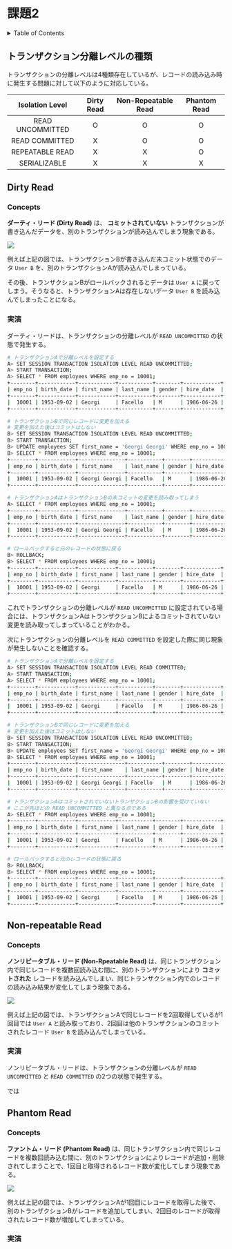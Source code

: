 # 課題2

<!-- START doctoc generated TOC please keep comment here to allow auto update -->
<!-- DON'T EDIT THIS SECTION, INSTEAD RE-RUN doctoc TO UPDATE -->
<details>
<summary>Table of Contents</summary>

- [トランザクション分離レベルの種類](#%E3%83%88%E3%83%A9%E3%83%B3%E3%82%B6%E3%82%AF%E3%82%B7%E3%83%A7%E3%83%B3%E5%88%86%E9%9B%A2%E3%83%AC%E3%83%99%E3%83%AB%E3%81%AE%E7%A8%AE%E9%A1%9E)
- [Dirty Read](#dirty-read)
  - [Concepts](#concepts)
  - [実演](#%E5%AE%9F%E6%BC%94)
- [Non-repeatable Read](#non-repeatable-read)
  - [Concepts](#concepts-1)
  - [実演](#%E5%AE%9F%E6%BC%94-1)
- [Phantom Read](#phantom-read)
  - [Concepts](#concepts-2)
  - [実演](#%E5%AE%9F%E6%BC%94-2)

</details>
<!-- END doctoc generated TOC please keep comment here to allow auto update -->

## トランザクション分離レベルの種類

トランザクションの分離レベルは4種類存在しているが、レコードの読み込み時に発生する問題に対して以下のように対応している。

| Isolation Level  | Dirty Read | Non-Repeatable Read | Phantom Read |
| :--------------: | :--------: | :-----------------: | :----------: |
| READ UNCOMMITTED |     O      |          O          |      O       |
|  READ COMMITTED  |     X      |          O          |      O       |
| REPEATABLE READ  |     X      |          X          |      O       |
|   SERIALIZABLE   |     X      |          X          |      X       |

## Dirty Read

### Concepts

**ダーティ・リード (Dirty Read)** は、 **コミットされていない** トランザクションが書き込んだデータを、別のトランザクションが読み込んでしまう現象である。

![](../assets/dirty.png)

例えば上記の図では、トランザクションBが書き込んだ未コミット状態でのデータ `User B` を、別のトランザクションAが読み込んでしまっている。

その後、トランザクションBがロールバックされるとデータは `User A` に戻ってしまう。そうなると、トランザクションAは存在しないデータ `User B` を読み込んでしまったことになる。

### 実演

ダーティ・リードは、トランザクションの分離レベルが `READ UNCOMMITTED` の状態で発生する。

```bash
# トランザクションAで分離レベルを設定する
A> SET SESSION TRANSACTION ISOLATION LEVEL READ UNCOMMITTED;
A> START TRANSACTION;
A> SELECT * FROM employees WHERE emp_no = 10001;
+--------+------------+------------+-----------+--------+------------+
| emp_no | birth_date | first_name | last_name | gender | hire_date  |
+--------+------------+------------+-----------+--------+------------+
|  10001 | 1953-09-02 | Georgi     | Facello   | M      | 1986-06-26 |
+--------+------------+------------+-----------+--------+------------+

# トランザクションBで同じレコードに変更を加える
# 変更を加えた後はコミットはしない
B> SET SESSION TRANSACTION ISOLATION LEVEL READ UNCOMMITTED;
B> START TRANSACTION;
B> UPDATE employees SET first_name = 'Georgi Georgi' WHERE emp_no = 10001;
B> SELECT * FROM employees WHERE emp_no = 10001;
+--------+------------+---------------+-----------+--------+------------+
| emp_no | birth_date | first_name    | last_name | gender | hire_date  |
+--------+------------+---------------+-----------+--------+------------+
|  10001 | 1953-09-02 | Georgi Georgi | Facello   | M      | 1986-06-26 |
+--------+------------+---------------+-----------+--------+------------+

# トランザクションAはトランザクションBの未コミットの変更を読み取ってしまう
A> SELECT * FROM employees WHERE emp_no = 10001;
+--------+------------+---------------+-----------+--------+------------+
| emp_no | birth_date | first_name    | last_name | gender | hire_date  |
+--------+------------+---------------+-----------+--------+------------+
|  10001 | 1953-09-02 | Georgi Georgi | Facello   | M      | 1986-06-26 |
+--------+------------+---------------+-----------+--------+------------+

# ロールバックすると元のレコードの状態に戻る
B> ROLLBACK;
B> SELECT * FROM employees WHERE emp_no = 10001;
+--------+------------+------------+-----------+--------+------------+
| emp_no | birth_date | first_name | last_name | gender | hire_date  |
+--------+------------+------------+-----------+--------+------------+
|  10001 | 1953-09-02 | Georgi     | Facello   | M      | 1986-06-26 |
+--------+------------+------------+-----------+--------+------------+
```

これでトランザクションの分離レベルが `READ UNCOMMITTED` に設定されている場合には、トランザクションAはトランザクションBによるコミットされていない変更を読み取ってしまっていることがわかる。

次にトランザクションの分離レベルを `READ COMMITTED` を設定した際に同じ現象が発生しないことを確認する。

```bash
# トランザクションAで分離レベルを設定する
A> SET SESSION TRANSACTION ISOLATION LEVEL READ COMMITTED;
A> START TRANSACTION;
A> SELECT * FROM employees WHERE emp_no = 10001;
+--------+------------+------------+-----------+--------+------------+
| emp_no | birth_date | first_name | last_name | gender | hire_date  |
+--------+------------+------------+-----------+--------+------------+
|  10001 | 1953-09-02 | Georgi     | Facello   | M      | 1986-06-26 |
+--------+------------+------------+-----------+--------+------------+

# トランザクションBで同じレコードに変更を加える
# 変更を加えた後はコミットはしない
B> SET SESSION TRANSACTION ISOLATION LEVEL READ UNCOMMITTED;
B> START TRANSACTION;
B> UPDATE employees SET first_name = 'Georgi Georgi' WHERE emp_no = 10001;
B> SELECT * FROM employees WHERE emp_no = 10001;
+--------+------------+---------------+-----------+--------+------------+
| emp_no | birth_date | first_name    | last_name | gender | hire_date  |
+--------+------------+---------------+-----------+--------+------------+
|  10001 | 1953-09-02 | Georgi Georgi | Facello   | M      | 1986-06-26 |
+--------+------------+---------------+-----------+--------+------------+

# トランザクションAはコミットされていないトランザクションBの影響を受けていない
# ここが先ほどの READ UNCOMMITTED と異なる点である
A> SELECT * FROM employees WHERE emp_no = 10001;
+--------+------------+------------+-----------+--------+------------+
| emp_no | birth_date | first_name | last_name | gender | hire_date  |
+--------+------------+------------+-----------+--------+------------+
|  10001 | 1953-09-02 | Georgi     | Facello   | M      | 1986-06-26 |
+--------+------------+------------+-----------+--------+------------+

# ロールバックすると元のレコードの状態に戻る
B> ROLLBACK;
B> SELECT * FROM employees WHERE emp_no = 10001;
+--------+------------+------------+-----------+--------+------------+
| emp_no | birth_date | first_name | last_name | gender | hire_date  |
+--------+------------+------------+-----------+--------+------------+
|  10001 | 1953-09-02 | Georgi     | Facello   | M      | 1986-06-26 |
+--------+------------+------------+-----------+--------+------------+
```


## Non-repeatable Read

### Concepts

**ノンリピータブル・リード (Non-Rpeatable Read)** は、同じトランザクション内で同じレコードを複数回読み込む間に、別のトランザクションにより **コミットされた** レコードを読み込んでしまい、同じトランザクション内でのレコードの読み込み結果が変化してしまう現象である。

![](../assets/non-repeatable.png)

例えば上記の図では、トランザクションAで同じレコードを2回取得しているが1回目では `User A` と読み取っており、2回目は他のトランザクションのコミットされたレコード `User B` を読み込んでしまっている。

### 実演

ノンリピータブル・リードは、トランザクションの分離レベルが `READ UNCOMMITTED` と `READ COMMITTED` の2つの状態で発生する。
 
では

## Phantom Read

### Concepts

**ファントム・リード (Phantom Read)** は、同じトランザクション内で同じレコードを複数回読み込む間に、別のトランザクションによりレコードが追加・削除されてしまうことで、1回目と取得されるレコード数が変化してしまう現象である。

![](../assets/phantom.png)

例えば上記の図では、トランザクションAが1回目にレコードを取得した後で、別のトランザクションBがレコードを追加してしまい、2回目のレコードが取得されたレコード数が増加してしまっている。

### 実演
